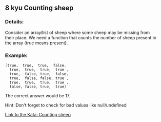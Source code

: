 ## 8 kyu Counting sheep

### Details:  
Consider an array/list of sheep where some sheep may be missing from their place. We need a function that counts the number of sheep present in the array (true means present).

### Example:
```
[true,  true,  true,  false,
  true,  true,  true,  true ,
  true,  false, true,  false,
  true,  false, false, true ,
  true,  true,  true,  true ,
  false, false, true,  true]
```
The correct answer would be 17.

Hint: Don't forget to check for bad values like null/undefined

[Link to the Kata: Counting sheep](https://www.codewars.com/kata/54edbc7200b811e956000556/csharp)